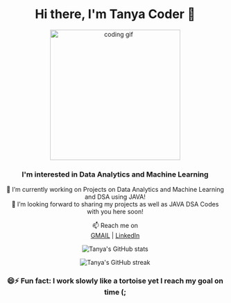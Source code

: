 <h1 align="center">Hi there, I'm Tanya Coder 👋</h1>

<p align="center">
  <p align="center">
  <img src="https://media.giphy.com/media/L1R1tvI9svkIWwpVYr/giphy.gif" alt="coding gif" width="300"/>
</p>
                                        
  
  
</p>

<h3 align="center">I'm interested in Data Analytics and Machine Learning</h3>

<p align="center">
  🌱 I’m currently working on Projects on Data Analytics and Machine Learning and DSA using JAVA!<br>
  💞️ I’m looking forward to sharing my projects as well as JAVA DSA Codes with you here soon!
</p>

<p align="center">
  📫 Reach me on <br>
  <a href="mailto:tanyacoder3@gmail.com">GMAIL</a> | 
  <a href="https://www.linkedin.com/in/andra-tulasi-lakshmi-tanya-6675b7277/">LinkedIn</a>
</p>

<p align="center">
  <img src="https://github-readme-stats.vercel.app/api?username=TanyaCoder-27&show_icons=true&theme=radical" alt="Tanya's GitHub stats" />
</p>

<p align="center">
  <img src="https://github-readme-streak-stats.herokuapp.com/?user=TanyaCoder-27&theme=radical" alt="Tanya's GitHub streak" />
</p>

<h3 align="center">😄⚡ Fun fact: I work slowly like a tortoise yet I reach my goal on time (;</h3>
                                        
  
  

<!---
TanyaCoder-27/TanyaCoder-27 is a ✨ special ✨ repository because its `README.md` (this file) appears on your GitHub profile.
You can click the Preview link to take a look at your changes.
--->
